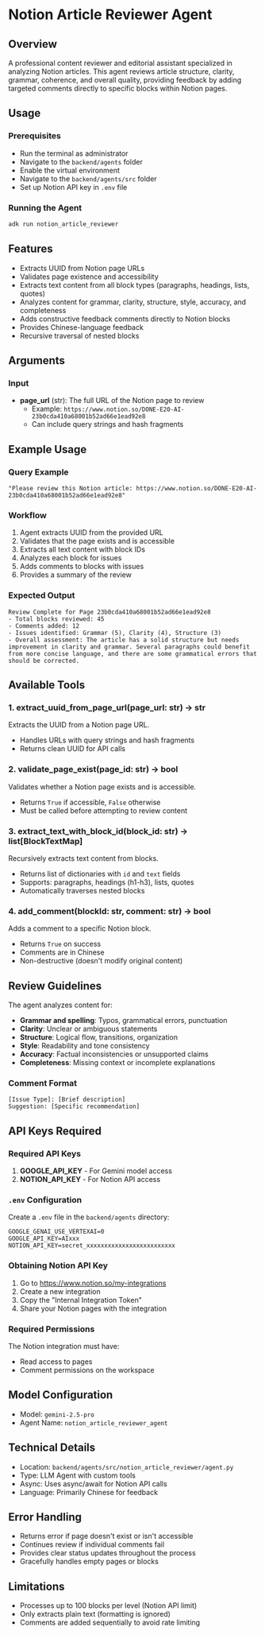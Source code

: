 # Notion Article Reviewer Agent

## Overview
A professional content reviewer and editorial assistant specialized in analyzing Notion articles. This agent reviews article structure, clarity, grammar, coherence, and overall quality, providing feedback by adding targeted comments directly to specific blocks within Notion pages.

## Usage

### Prerequisites
- Run the terminal as administrator
- Navigate to the `backend/agents` folder
- Enable the virtual environment
- Navigate to the `backend/agents/src` folder
- Set up Notion API key in `.env` file

### Running the Agent
```bash
adk run notion_article_reviewer
```

## Features
- Extracts UUID from Notion page URLs
- Validates page existence and accessibility
- Extracts text content from all block types (paragraphs, headings, lists, quotes)
- Analyzes content for grammar, clarity, structure, style, accuracy, and completeness
- Adds constructive feedback comments directly to Notion blocks
- Provides Chinese-language feedback
- Recursive traversal of nested blocks

## Arguments

### Input
- **page_url** (str): The full URL of the Notion page to review
  - Example: `https://www.notion.so/DONE-E20-AI-23b0cda410a68001b52ad66e1ead92e8`
  - Can include query strings and hash fragments

## Example Usage

### Query Example
```
"Please review this Notion article: https://www.notion.so/DONE-E20-AI-23b0cda410a68001b52ad66e1ead92e8"
```

### Workflow
1. Agent extracts UUID from the provided URL
2. Validates that the page exists and is accessible
3. Extracts all text content with block IDs
4. Analyzes each block for issues
5. Adds comments to blocks with issues
6. Provides a summary of the review

### Expected Output
```
Review Complete for Page 23b0cda410a68001b52ad66e1ead92e8
- Total blocks reviewed: 45
- Comments added: 12
- Issues identified: Grammar (5), Clarity (4), Structure (3)
- Overall assessment: The article has a solid structure but needs improvement in clarity and grammar. Several paragraphs could benefit from more concise language, and there are some grammatical errors that should be corrected.
```

## Available Tools

### 1. extract_uuid_from_page_url(page_url: str) -> str
Extracts the UUID from a Notion page URL.
- Handles URLs with query strings and hash fragments
- Returns clean UUID for API calls

### 2. validate_page_exist(page_id: str) -> bool
Validates whether a Notion page exists and is accessible.
- Returns `True` if accessible, `False` otherwise
- Must be called before attempting to review content

### 3. extract_text_with_block_id(block_id: str) -> list[BlockTextMap]
Recursively extracts text content from blocks.
- Returns list of dictionaries with `id` and `text` fields
- Supports: paragraphs, headings (h1-h3), lists, quotes
- Automatically traverses nested blocks

### 4. add_comment(blockId: str, comment: str) -> bool
Adds a comment to a specific Notion block.
- Returns `True` on success
- Comments are in Chinese
- Non-destructive (doesn't modify original content)

## Review Guidelines

The agent analyzes content for:
- **Grammar and spelling**: Typos, grammatical errors, punctuation
- **Clarity**: Unclear or ambiguous statements
- **Structure**: Logical flow, transitions, organization
- **Style**: Readability and tone consistency
- **Accuracy**: Factual inconsistencies or unsupported claims
- **Completeness**: Missing context or incomplete explanations

### Comment Format
```
[Issue Type]: [Brief description]
Suggestion: [Specific recommendation]
```

## API Keys Required

### Required API Keys
1. **GOOGLE_API_KEY** - For Gemini model access
2. **NOTION_API_KEY** - For Notion API access

### `.env` Configuration
Create a `.env` file in the `backend/agents` directory:
```
GOOGLE_GENAI_USE_VERTEXAI=0
GOOGLE_API_KEY=AIxxx
NOTION_API_KEY=secret_xxxxxxxxxxxxxxxxxxxxxxxxx
```

### Obtaining Notion API Key
1. Go to https://www.notion.so/my-integrations
2. Create a new integration
3. Copy the "Internal Integration Token"
4. Share your Notion pages with the integration

### Required Permissions
The Notion integration must have:
- Read access to pages
- Comment permissions on the workspace

## Model Configuration
- Model: `gemini-2.5-pro`
- Agent Name: `notion_article_reviewer_agent`

## Technical Details
- Location: `backend/agents/src/notion_article_reviewer/agent.py`
- Type: LLM Agent with custom tools
- Async: Uses async/await for Notion API calls
- Language: Primarily Chinese for feedback

## Error Handling
- Returns error if page doesn't exist or isn't accessible
- Continues review if individual comments fail
- Provides clear status updates throughout the process
- Gracefully handles empty pages or blocks

## Limitations
- Processes up to 100 blocks per level (Notion API limit)
- Only extracts plain text (formatting is ignored)
- Comments are added sequentially to avoid rate limiting

